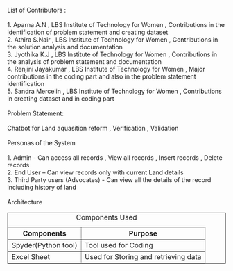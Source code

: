 List of Contributors : <br><br>
    1.	Aparna A.N , LBS Institute of Technology for Women , Contributions in the identification of problem statement and creating dataset<br>
    2.	Athira  S.Nair , LBS Institute of Technology for Women , Contributions in the solution analysis and documentation<br>
    3.	Jyothika K.J , LBS Institute of Technology for Women , Contributions in the analysis of problem statement and documentation <br>
    4.	Renjini Jayakumar , LBS Institute of Technology for Women , Major contributions in the coding part and also in the problem statement identification <br>
    5.	Sandra Mercelin , LBS Institute of Technology for Women , Contributions in creating dataset and in coding part <br><br>
Problem Statement:<br><br>
     Chatbot for Land aquasition reform , Verification , Validation<br><br>
Personas of the System<br><br>
     1.	Admin  -  Can access all records , View all records , Insert records , Delete records<br>
     2.	End User – Can view records only with current Land details<br>
     3.	Third Party users (Advocates)   -  Can view all the details of the record including history of land<br><br> 
Architecture


<!DOCTYPE html>
<html>
<head>
<title> </title>
</head>
<body>
<table border = "1px">
    <caption> Components Used </caption>
<tr>
<th> Components </th>
<th> Purpose </th>
</tr> 
<tr>
<td>Spyder(Python tool)</td>
<td> Tool used for Coding</td> 
</tr>
<tr>
<td>Excel Sheet</td>
<td> Used for Storing and retrieving data</td>
</tr>
</table>
</body>
</html>

                                  

        
